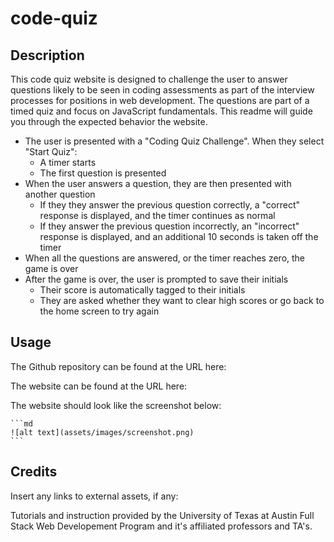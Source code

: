 # code-quiz

## Description

This code quiz website is designed to challenge the user to answer questions likely to be seen in coding assessments as part of the interview processes for positions in web development. The questions are part of a timed quiz and focus on JavaScript fundamentals. This readme will guide you through the expected behavior the website. 

* The user is presented with a "Coding Quiz Challenge". When they select "Start Quiz":
    * A timer starts 
    * The first question is presented 
* When the user answers a question, they are then presented with another question
    * If they they answer the previous question correctly, a "correct" response is displayed, and the timer continues as normal 
    * If they answer the previous question incorrectly, an "incorrect" response is displayed, and an additional 10 seconds is taken off the timer 
* When all the questions are answered, or the timer reaches zero, the game is over
* After the game is over, the user is prompted to save their initials
    * Their score is automatically tagged to their initials 
    * They are asked whether they want to clear high scores or go back to the home screen to try again

## Usage

The Github repository can be found at the URL here: 

The website can be found at the URL here:

The website should look like the screenshot below:

    ```md
    ![alt text](assets/images/screenshot.png)
    ```

## Credits

Insert any links to external assets, if any: 

Tutorials and instruction provided by the University of Texas at Austin Full Stack Web Developement Program and it's affiliated professors and TA's.
